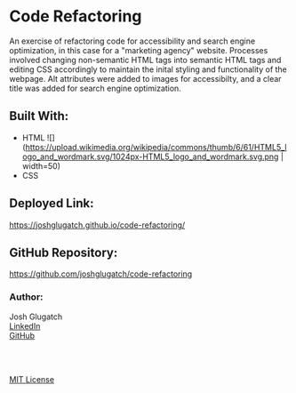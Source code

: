 # Code Refactoring
An exercise of refactoring code for accessibility and search engine optimization, in this case for a "marketing agency" website. Processes involved changing non-semantic HTML tags into semantic HTML tags and editing CSS accordingly to maintain the inital styling and functionality of the webpage. Alt attributes were added to images for accessibilty, and a clear title was added for search engine optimization.
  
## Built With:
* HTML ![](https://upload.wikimedia.org/wikipedia/commons/thumb/6/61/HTML5_logo_and_wordmark.svg/1024px-HTML5_logo_and_wordmark.svg.png | width=50)
* CSS
  
## Deployed Link:
https://joshglugatch.github.io/code-refactoring/ 

## GitHub Repository:
https://github.com/joshglugatch/code-refactoring
  
### Author:
Josh Glugatch  
[LinkedIn](www.linkedin.com/in/joshua-glugatch)  
[GitHub](https://github.com/joshglugatch)
  
<br>
<br>  

[MIT License](https://www.mit.edu/~amini/LICENSE.md)



